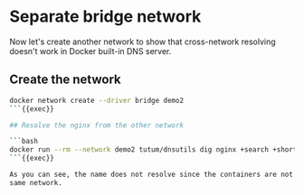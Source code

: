 # Separate bridge network

Now let's create another network to show that cross-network resolving doesn't
work in Docker built-in DNS server.

## Create the network

```bash
docker network create --driver bridge demo2
```{{exec}}

## Resolve the nginx from the other network

```bash
docker run --rm --network demo2 tutum/dnsutils dig nginx +search +short
```{{exec}}

As you can see, the name does not resolve since the containers are not in the
same network.
